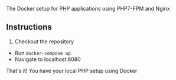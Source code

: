 The Docker setup for PHP applications using PHP7-FPM and Nginx

## Instructions
1. Checkout the repository
* Run `docker-compose up`
* Navigate to localhost:8080

That's it! You have your local PHP setup using Docker
